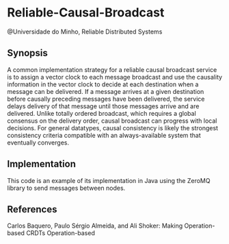 # Reliable-Causal-Broadcast
@Universidade do Minho, Reliable Distributed Systems

## Synopsis
A common implementation strategy for a reliable causal broadcast service is to assign a vector clock to each message broadcast and use the causality information in the vector clock to decide at each destination when a message can be delivered. If a message arrives at a given destination before causally preceding messages have been delivered, the service delays delivery of that message until those messages arrive and are delivered. Unlike totally ordered broadcast,
which requires a global consensus on the delivery order, causal broadcast can progress with local decisions. For general datatypes, causal consistency is likely the strongest consistency criteria compatible with an always-available system
that eventually converges.

## Implementation
This code is an example of its implementation in Java using the ZeroMQ library to send messages between nodes.

## References
Carlos Baquero, Paulo Sérgio Almeida, and Ali Shoker: Making Operation-based CRDTs Operation-based
